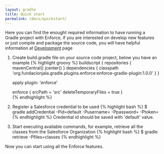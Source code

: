 ```yaml
---
layout: gradle
title: Quick start
permalink: /docs/quickstart/
---
```


Here you can find the enought required information to have running a Gradle project with Enforce, if you are interested on develop new features or just compile and package the source code, you will have helpful information at <a href="{{ site.url }}/docs/development/" target="_blank">Development</a> page

1. Create build.gradle file on your source code project, below you have an example
{% highlight groovy %}
   buildscript {
       repositories {
         mavenCentral()
         jcenter()
       }
       dependencies {
           classpath 'org.fundacionjala.gradle.plugins.enforce:enforce-gradle-plugin:1.0.0'
       }
   }

   apply plugin: 'enforce'
   
   enforce {
       srcPath = 'src'
       deleteTemporaryFiles = true
   }   
{% endhighlight %}

2. Register a Salesforce credential to be used
{% highlight bash %}
   $ gradle addCredential -Pid=default
                         -Pusername=<USER NAME>
                         -Ppassword=<PASSWORD> 
                         -Ptoken=<SECURITY TOKEN>
{% endhighlight %}
Credential id should be saved with 'default' value.

3. Start executing available commands, for example, retrieve all the classes from the Salesforce Organization
{% highlight bash %}
   $ gradle retrieve -Pfiles=classes
{% endhighlight %}

Now you can start using all the Enforce features.
